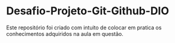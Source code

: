 # Desafio-Projeto-Git-Github-DIO
Este repositório foi criado com intuito de colocar em pratica os conhecimentos adquiridos na aula em questão.
